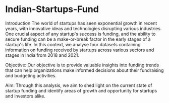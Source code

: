 # Indian-Startups-Fund
Introduction
The world of startups has seen exponential growth in recent years, with innovative ideas and technologies disrupting various industries. One crucial aspect of any startup's success is funding, and the ability to secure funding can be a make-or-break factor in the early stages of a startup's life. In this context, we analyse four datasets containing information on funding received by startups across various sectors and stages in India from 2018 and 2021.

Objective: Our objective is to provide valuable insights into funding trends that can help organizations make informed decisions about their fundraising and budgeting activities.

Aim: Through this analysis, we aim to shed light on the current state of startup funding and identify areas of growth and opportunity for startups and investors alike.
